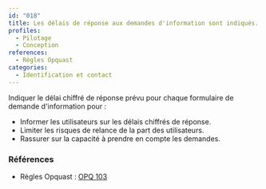 ```yaml
---
id: "018"
title: Les délais de réponse aux demandes d'information sont indiqués.
profiles:
  - Pilotage
  - Conception
references:
  - Règles Opquast
categories:
  - Identification et contact
---
```


Indiquer le délai chiffré de réponse prévu pour chaque formulaire de demande d'information pour :

* Informer les utilisateurs sur les délais chiffrés de réponse.
* Limiter les risques de relance de la part des utilisateurs.
* Rassurer sur la capacité à prendre en compte les demandes.

### Références

* Règles Opquast : [OPQ 103](https://checklists.opquast.com/fr/assurance-qualite-web/les-delais-de-reponse-aux-demandes-dinformation-sont-indiques)
